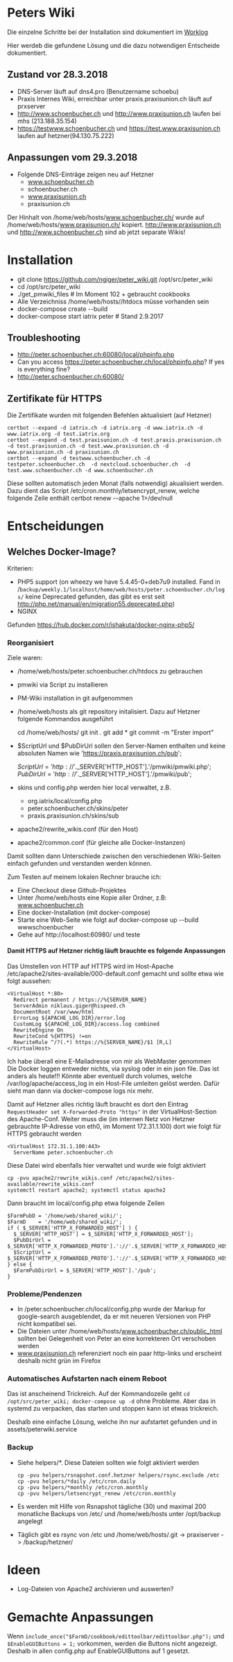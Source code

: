 # Peters Wiki

Die einzelne Schritte bei der Installation sind dokumentiert im [Worklog](work_log.md)

Hier werdeb die gefundene Lösung und die dazu notwendigen Entscheide dokumentiert.

## Zustand vor 28.3.2018

* DNS-Server läuft auf dns4.pro (Benutzername schoebu)
* Praxis Internes Wiki, erreichbar unter praxis.praxisunion.ch läuft auf prxserver
* http://www.schoenbucher.ch und http://www.praxisunion.ch laufen bei mhs (213.188.35.154)
* https://testwww.schoenbucher.ch und https://test.www.praxisunion.ch laufen auf hetzner(94.130.75.222)

## Anpassungen vom 29.3.2018

* Folgende DNS-Einträge zeigen neu auf Hetzner
  * www.schoenbucher.ch
  * schoenbucher.ch
  * www.praxisunion.ch
  * praxisunion.ch

Der Hinhalt von /home/web/hosts/www.schoenbucher.ch/ wurde auf /home/web/hosts/www.praxisunion.ch/ kopiert. http://www.praxisunion.ch und http://www.schoenbucher.ch sind ab jetzt separate Wikis!

# Installation

* git clone https://github.com/ngiger/peter_wiki.git /opt/src/peter_wiki
* cd /opt/src/peter_wiki
* ./get_pmwiki_files # Im Moment 102 + gebraucht cookbooks
* Alle Verzeichniss /home/web/hosts/<xy>/htdocs müsse vorhanden sein
* docker-compose create --build
* docker-compose start iatrix peter # Stand 2.9.2017

## Troubleshooting

* http://peter.schoenbucher.ch:60080/local/phpinfo.php
* Can you access https://peter.schoenbucher.ch/local/phpinfo.php? If yes is everything fine?
* http://peter.schoenbucher.ch:60080/

## Zertifikate für HTTPS

Die Zertifikate wurden mit folgenden Befehlen aktualisiert (auf Hetzner)

    certbot --expand -d iatrix.ch -d iatrix.org -d www.iatrix.ch -d www.iatrix.org -d test.iatrix.org
    certbot --expand -d test.praxisunion.ch -d test.praxis.praxisunion.ch -d test.praxisunion.ch -d test.www.praxisunion.ch -d www.praxisunion.ch -d praxisunion.ch
    certbot --expand -d testwww.schoenbucher.ch -d testpeter.schoenbucher.ch  -d nextcloud.schoenbucher.ch  -d test.www.schoenbucher.ch -d www.schoenbucher.ch

Diese sollten automatisch jeden Monat (falls notwendig) akualisiert werden. Dazu dient das Script  /etc/cron.monthly/letsencrypt_renew, welche folgende Zeile enthält
    certbot renew --apache 1>/dev/null


# Entscheidungen

## Welches Docker-Image?

Kriterien: 

* PHP5 support (on wheezy we have 5.4.45-0+deb7u9 installed. Fand in /`backup/weekly.1/localhost/home/web/hosts/peter.schoenbucher.ch/logs/` keine Deprecated gefunden,
    das gibt es erst seit http://php.net/manual/en/migration55.deprecated.php)
* NGINX

Gefunden https://hub.docker.com/r/ishakuta/docker-nginx-php5/

### Reorganisiert

Ziele waren:
* /home/web/hosts/peter.schoenbucher.ch/htdocs zu gebrauchen
* pmwiki via Script zu installieren
* PM-Wiki installation in git aufgenommen
* /home/web/hosts als git repository initalisiert. Dazu auf Hetzner folgende Kommandos ausgeführt

    cd /home/web/hosts/
    git init .
    git add *
    git commit -m "Erster import"

* $ScriptUrl und $PubDirUrl sollen den Server-Namen enthalten und keine absoluten Namen wie 'https://praxis.praxisunion.ch/pub';

    $ScriptUrl = 'http://'.$_SERVER['HTTP_HOST'].'/pmwiki/pmwiki.php';
    $PubDirUrl = 'http://'.$_SERVER['HTTP_HOST'].'/pmwiki/pub';
    
* skins und config.php werden hier local verwaltet, z.B.
  * org.iatrix/local/config.php
  * peter.schoenbucher.ch/skins/peter
  * praxis.praxisunion.ch/skins/sub
* apache2/rewrite_wikis.conf (für den Host)
* apache2/common.conf (für gleiche alle Docker-Instanzen)

Damit sollten dann Unterschiede zwischen den verschiedenen Wiki-Seiten einfach gefunden und verstanden werden können.

Zum Testen auf meinem lokalen Rechner brauche ich:
* Eine Checkout diese Github-Projektes
* Unter /home/web/hosts eine Kopie aller Ordner, z.B: www.schoenbucher.ch
* Eine docker-Installation (mit docker-compose)
* Starte eine Web-Seite wie folgt auf docker-compose up --build wwwschoenbucher
* Gehe auf http://localhost:60980/ und teste

#### Damit HTTPS auf Hetzner richtig läuft brauchte es folgende Anpassungen

Das Umstellen von HTTP auf HTTPS wird im Host-Apache /etc/apache2/sites-available/000-default.conf gemacht und sollte etwa wie folgt aussehen:

    <VirtualHost *:80>
      Redirect permanent / https://%{SERVER_NAME}
      ServerAdmin niklaus.giger@hispeed.ch
      DocumentRoot /var/www/html
      ErrorLog ${APACHE_LOG_DIR}/error.log
      CustomLog ${APACHE_LOG_DIR}/access.log combined
      RewriteEngine On
      RewriteCond %{HTTPS} !=on
      RewriteRule ^/?(.*) https://%{SERVER_NAME}/$1 [R,L]
    </VirtualHost>

Ich habe überall eine E-Mailadresse von mir als WebMaster genommen    
Die Docker loggen entweder nichts, via syslog oder in ein json file. Das ist anders als heute!!! Könnte aber eventuell durch volumes,
welche /var/log/apache/access_log  in ein Host-File umleiten gelöst werden. Dafür sieht man dann via docker-compose logs nix mehr.

Damit auf Hetzner alles richtig läuft braucht es dort den Eintrag `RequestHeader set X-Forwarded-Proto "https"` in der VirtualHost-Section des Apache-Conf. Weiter muss die (im internen Netz von Hetzner gebrauchte IP-Adresse von eth0, im Moment 172.31.1.100) dort wie folgt für HTTPS gebraucht werden

    <VirtualHost 172.31.1.100:443>
      ServerName peter.schoenbucher.ch

Diese Datei wird ebenfalls hier verwaltet und wurde wie folgt aktiviert

    cp -pvu apache2/rewrite_wikis.conf /etc/apache2/sites-available/rewrite_wikis.conf
    systemctl restart apache2; systemctl status apache2
    
Dann braucht im local/config.php etwa folgende Zeilen

    $FarmPubD = '/home/web/shared_wiki/';
    $FarmD    = '/home/web/shared_wiki/';
    if ( $_SERVER['HTTP_X_FORWARDED_HOST'] ) {
      $_SERVER['HTTP_HOST'] = $_SERVER['HTTP_X_FORWARDED_HOST'];
      $PubDirUrl = $_SERVER['HTTP_X_FORWARDED_PROTO'].'://'.$_SERVER['HTTP_X_FORWARDED_HOST'].'/pub';
      $ScriptUrl = $_SERVER['HTTP_X_FORWARDED_PROTO'].'://'.$_SERVER['HTTP_X_FORWARDED_HOST'].'/pmwiki.php';
    } else {
      $FarmPubDirUrl = $_SERVER['HTTP_HOST'].'/pub';
    }

### Probleme/Pendenzen

* In /peter.schoenbucher.ch/local/config.php wurde der Markup for google-search ausgeblendet, da er mit neueren Versionen von PHP nicht kompatibel sei.
* Die Dateien unter  /home/web/hosts/www.schoenbucher.ch/public_html sollten bei Gelegenheit von Peter an eine korrekteren Ort verschoben werden
* www.praxisunion.ch referenziert noch ein paar http-links und erscheint deshalb nicht grün im Firefox

### Automatisches Aufstarten nach einem Reboot

Das ist anscheinend Trickreich. Auf der Kommandozeile geht `cd /opt/src/peter_wiki; docker-compose up -d` ohne Probleme.
Aber das in systemd zu verpacken, das starten und stoppen kann ist etwas trickreich.

Deshalb eine einfache Lösung, welche ihn nur aufstartet gefunden und in assets/peterwiki.service

### Backup

* Siehe helpers/*. Diese Dateien sollten wie folgt aktiviert werden

      cp -pvu helpers/rsnapshot.conf.hetzner helpers/rsync.exclude /etc
      cp -pvu helpers/*daily /etc/cron.daily
      cp -pvu helpers/*monthly /etc/cron.monthly
      cp -pvu helpers/letsencrypt_renew /etc/cron.monthly

* Es werden mit Hilfe von Rsnapshot tägliche (30) und maximal 200 monatliche Backups von /etc/ und /home/web/hosts unter /opt/backup angelegt
* Täglich gibt es rsync von /etc und /home/web/hosts/.git -> praxiserver -> /backup/hetzner/

# Ideen

* Log-Dateien von Apache2 archivieren und auswerten?

# Gemachte Anpassungen

Wenn `include_once("$FarmD/cookbook/edittoolbar/edittoolbar.php");` und `$EnableGUIButtons = 1;` vorkommen, werden die Buttons nicht angezeigt. Deshalb in allen config.php auf EnableGUIButtons auf 1 gesetzt.
